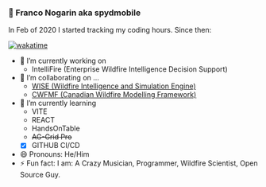 ### 👋 Franco Nogarin aka spydmobile 

In Feb of 2020 I started tracking my coding hours. Since then:

[![wakatime](https://wakatime.com/badge/user/17f950c5-6cf4-44e0-987d-aa2a3f174e5f.svg)](https://wakatime.com/@17f950c5-6cf4-44e0-987d-aa2a3f174e5f)



- 🔭 I’m currently working on 
  - IntelliFire (Enterprise Wildfire Intelligence Decision Support) 
- 👯 I’m collaborating on ...
  - [WISE (Wildfire Intelligence and Simulation Engine)](https://firegrowthmodel.ca/wise)
  - [CWFMF (Canadian Wildfire Modelling Framework)](https://github.com/CWFMF/modelling_framework)
- 🌱 I’m currently learning
  - VITE
  - REACT
  - HandsOnTable
  - ~~AG-Grid Pro~~
  - [x] GITHUB CI/CD 
- 😄 Pronouns: He/Him
- ⚡ Fun fact: I am: A Crazy Musician, Programmer, Wildfire Scientist, Open Source Guy.


<!--
**spydmobile/spydmobile** is a ✨ _special_ ✨ repository because its `README.md` (this file) appears on your GitHub profile.

Here are some ideas to get you started:

- 🔭 I’m currently working on ...
- 🌱 I’m currently learning ...
- 👯 I’m looking to collaborate on ...
- 🤔 I’m looking for help with ...
- 💬 Ask me about ...
- 📫 How to reach me: ...
- 😄 Pronouns: ...
- ⚡ Fun fact: ...
-->
